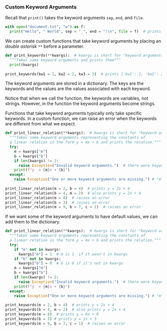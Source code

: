 ### Custom Keyword Arguments

Recall that `print()` takes the keyword arguments `sep`, `end`, and `file`.

```python
with open("document.txt", "w") as f:
  print("Hello", " World", sep = "_", end = "!\n", file = f)  # prints "Hello_World!" to document.txt
```

We can create custom functions that take keyword arguments by placing an *double asterisk* `**` before a parameter.

```python
def print_keywords(**kwargs):  # kwargs is short for "keyword arguments"
  """Takes some keyword arguments and prints them"""
  print(kwargs)
  
print_keywords(kw1 = 1, kw2 = 2, kw3 = 3)  # prints {'kw1': 1, 'kw2': 2, 'kw3': 3}
```
The keyword arguments are stored in a dictionary. The keys are the keywords and the values are the values associated with each keyword.

Notice that when we call the function, the keywords are variables, not strings. However, in the function the keyword arguments become strings.

Functions that take keyword arguments typically only take specific keywords. In a custom function, we can raise an error when the keywords are different from what we expect.

```python
def print_linear_relation(**kwargs):  # kwargs is short for "keyword arguments"
  """Takes some keyword arguments representing the constants of 
  a linear relation in the form y = mx + b and prints the relation."""
  try:
    m = kwargs["m"]
    b = kwargs["b"]
    if len(kwargs) != 2:
      raise Exception("Invalid keyword arguments.")  # there were keywords other than "m" and "b" 
    print(f"y  = {m}x + {b}")
  except:
    raise Exception("One or more keyword arguments are missing.") # "m" and/or "b" are missing
  
print_linear_relation(m = 2, b = 4)  # prints y = 2x + 4
print_linear_relation(b = 4, m = 2)  # also prints y = 2x + 4
print_linear_relation(m = 8)  # raises an error 
print_linear_relation(b = 3)  # raises an error 
print_linear_relation(m = 9, b = 7, c = 1)  # raises an error 
```

If we want some of the keyword arguments to have default values, we can add them to the dictionary.

```python
def print_linear_relation(**kwargs):  # kwargs is short for "keyword arguments"
  """Takes some keyword arguments representing the constants of 
  a linear relation in the form y = mx + b and prints the relation."""
  try:    
    if "m" not in kwargs:
      kwargs["m"] = 1  # m is 1  if it wasn't in kwargs
    if "b" not in kwargs:
      kwargs["b"] = 0  # b is 0 if it's not in kwargs
    m = kwargs["m"]
    b = kwargs["b"]
    if len(kwargs) != 2:
      raise Exception("Invalid keyword arguments.")  # there were keywords other than "m" and "b" 
    print(f"y  = {m}x + {b}")
  except:
    raise Exception("One or more keyword arguments are missing.") # "m" and/or "b" are missing
    
print_keywords(m = 2, b = 4)  # prints y = 2x + 4
print_keywords(b = 4, m = 2)  # also prints y = 2x + 4
print_keywords(m = 8)  # prints y = 8x + 0
print_keywords(b = 3) # prints y = 1x + 3
print_keywords(m = 9, b = 7, c = 1)  # raises an error 
```
